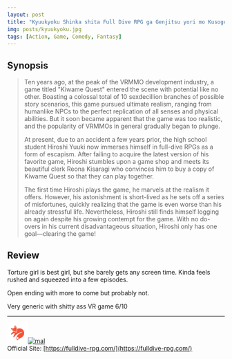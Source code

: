 ```yaml
---
layout: post
title: "Kyuukyoku Shinka shita Full Dive RPG ga Genjitsu yori mo Kusoge Dattara"
img: posts/kyuukyoku.jpg 
tags: [Action, Game, Comedy, Fantasy]
---
```


## Synopsis
>Ten years ago, at the peak of the VRMMO development industry, a game titled "Kiwame Quest" entered the scene with potential like no other. Boasting a colossal total of 10 sexdecillion branches of possible story scenarios, this game pursued ultimate realism, ranging from humanlike NPCs to the perfect replication of all senses and physical abilities. But it soon became apparent that the game was too realistic, and the popularity of VRMMOs in general gradually began to plunge.
>
>At present, due to an accident a few years prior, the high school student Hiroshi Yuuki now immerses himself in full-dive RPGs as a form of escapism. After failing to acquire the latest version of his favorite game, Hiroshi stumbles upon a game shop and meets its beautiful clerk Reona Kisaragi who convinces him to buy a copy of Kiwame Quest so that they can play together.
>
>The first time Hiroshi plays the game, he marvels at the realism it offers. However, his astonishment is short-lived as he sets off a series of misfortunes, quickly realizing that the game is even worse than his already stressful life. Nevertheless, Hiroshi still finds himself logging on again despite his growing contempt for the game. With no do-overs in his current disadvantageous situation, Hiroshi only has one goal—clearing the game!

## Review
Torture girl is best girl, but she barely gets any screen time. Kinda feels rushed and squeezed into a few episodes.

Open ending with more to come but probably not.
   
Very generic with shitty ass VR game 6/10

---

[![kitsu](..\assets\img\kitsu.png)](https://kitsu.io/anime/kyuukyoku-shinka-shita-full-dive-rpg-ga-genjitsu-yori-mo-kusogee-dattara)[![mal](..\assets\img\mal.ico)](https://myanimelist.net/anime/44276/Kyuukyoku_Shinka_shita_Full_Dive_RPG_ga_Genjitsu_yori_mo_Kusoge_Dattara)  
Official Site: [https://fulldive-rpg.com/](https://fulldive-rpg.com/)  